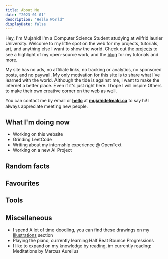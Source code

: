 ```yaml
---
title: About Me
date: "2023-01-01"
description: "Hello World"
displayDate: false
---
```


Hey, I'm Mujahid! I'm a Computer Science Student studying at wilfrid laurier University. Welcome to my little spot on the web for my projects, tutorials, art, and anything else I want to show the world. Check out the [projects](/projects) to see a highlight of my open-source work, and the [blog](/blog) for my tutorials and more.

My site has no ads, no affiliate links, no tracking or analytics, no sponsored posts, and no paywall. My only motivation for this site is to share what I've learned with the world. Although the tide is against me, I want to make the internet a better place. Even if it's just right here. I hope I will inspire Others to make their own creative corner on the web as well.

You can contact me by email or <ins>**hello**</ins> at <ins>**mujahidelmaki.ca**</ins> to say hi! I always appreciate meeting new people.

## What I'm doing now

- Working on this website
- Grinding LeetCode
- Writing about my internship experience @ OpenText
- Working on a new AI Project

## Random facts

## Favourites

## Tools

## Miscellaneous

- I spend A lot of time doodling, you can find these drawings on my [Illustrations](http://localhost:8000/illustration/) section
- Playing the piano, currently learning Half Beat Bounce Progressions
- I like to expand on my knowledge by reading, im currently reading: Meditations by Marcus Aurelius
